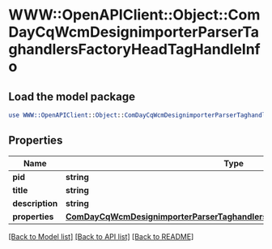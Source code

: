 # WWW::OpenAPIClient::Object::ComDayCqWcmDesignimporterParserTaghandlersFactoryHeadTagHandleInfo

## Load the model package
```perl
use WWW::OpenAPIClient::Object::ComDayCqWcmDesignimporterParserTaghandlersFactoryHeadTagHandleInfo;
```

## Properties
Name | Type | Description | Notes
------------ | ------------- | ------------- | -------------
**pid** | **string** |  | [optional] 
**title** | **string** |  | [optional] 
**description** | **string** |  | [optional] 
**properties** | [**ComDayCqWcmDesignimporterParserTaghandlersFactoryHeadTagHandleProperties**](ComDayCqWcmDesignimporterParserTaghandlersFactoryHeadTagHandleProperties.md) |  | [optional] 

[[Back to Model list]](../README.md#documentation-for-models) [[Back to API list]](../README.md#documentation-for-api-endpoints) [[Back to README]](../README.md)


